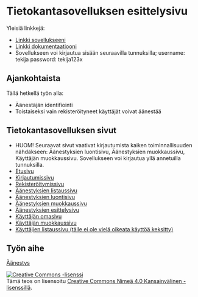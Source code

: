 # Tietokantasovelluksen esittelysivu

Yleisiä linkkejä:

* [Linkki sovellukseeni](http://rovarje.users.cs.helsinki.fi/aanestys/)
* [Linkki dokumentaatiooni](https://github.com/responderi/Tsoha-Bootstrap/blob/master/doc/dokumentaatio.pdf)
* Sovellukseen voi kirjautua sisään seuraavilla tunnuksilla; username: tekija password: tekija123x


## Ajankohtaista

Tällä hetkellä työn alla:
* Äänestäjän identifiointi
* Toistaiseksi vain rekisteröityneet käyttäjät voivat äänestää

## Tietokantasovelluksen sivut

* HUOM! Seuraavat sivut vaativat kirjautumista kaiken toiminnallisuuden nähdäkseen: Äänestyksien luontisivu, Äänestyksien muokkaussivu, Käyttäjän muokkaussivu. Sovellukseen voi kirjautua yllä annetuilla tunnuksilla.
* [Etusivu](http://rovarje.users.cs.helsinki.fi/aanestys/)
* [Kirjautumissivu](http://rovarje.users.cs.helsinki.fi/aanestys/login)
* [Rekisteröitymissivu](http://rovarje.users.cs.helsinki.fi/aanestys/register)
* [Äänestyksien listaussivu](http://rovarje.users.cs.helsinki.fi/aanestys/poll)
* [Äänestyksien luontisivu](http://rovarje.users.cs.helsinki.fi/aanestys/poll/new)
* [Äänestyksien muokkaussivu](http://rovarje.users.cs.helsinki.fi/aanestys/poll/1/edit)
* [Äänestyksien esittelysivu](http://rovarje.users.cs.helsinki.fi/aanestys/poll/1)
* [Käyttäjän omasivu](http://rovarje.users.cs.helsinki.fi/aanestys/operator/1)
* [Käyttäjän muokkaussivu](http://rovarje.users.cs.helsinki.fi/aanestys/operator/1/edit)
* [Käyttäjien listaussivu (tälle ei ole vielä oikeata käyttöä keksitty)](http://rovarje.users.cs.helsinki.fi/aanestys/operators) 

## Työn aihe

[Äänestys](http://advancedkittenry.github.io/suunnittelu_ja_tyoymparisto/aiheet/Aanestys.html) 

<a rel="license" href="http://creativecommons.org/licenses/by/4.0/"><img alt="Creative Commons -lisenssi" style="border-width:0" src="https://i.creativecommons.org/l/by/4.0/88x31.png" /></a><br />Tämä teos on lisensoitu <a rel="license" href="http://creativecommons.org/licenses/by/4.0/">Creative Commons Nimeä 4.0 Kansainvälinen -lisenssillä</a>.
